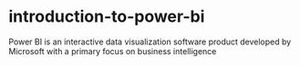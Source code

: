 # introduction-to-power-bi
Power BI is an interactive data visualization software product developed by Microsoft with a primary focus on business intelligence
